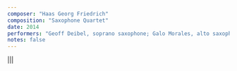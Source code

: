 ```yaml
---
composer: "Haas Georg Friedrich"
composition: "Saxophone Quartet"
date: 2014
performers: "Geoff Deibel, soprano saxophone; Galo Morales, alto saxophone; Nick Childs, tenor saxophone; Elizabeth King, baritone saxophone"
notes: false
---
```

|||

